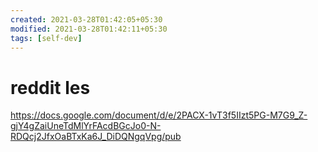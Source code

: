 ```yaml
---
created: 2021-03-28T01:42:05+05:30
modified: 2021-03-28T01:42:11+05:30
tags: [self-dev]
---
```


# reddit les

https://docs.google.com/document/d/e/2PACX-1vT3f5IIzt5PG-M7G9_Z-gjY4gZaiUneTdMlYrFAcdBGcJo0-N-RDQcj2JfxOaBTxKa6J_DiDQNgqVpg/pub
